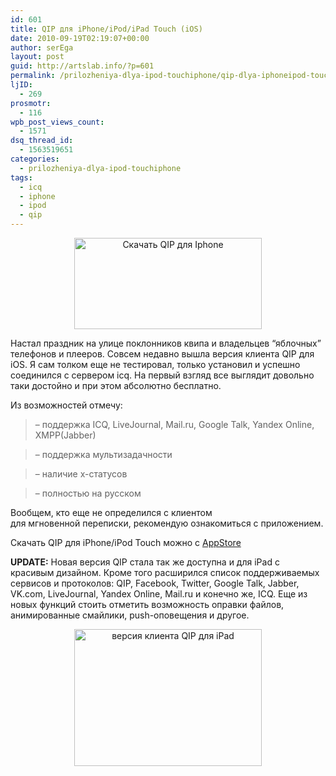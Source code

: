 ```yaml
---
id: 601
title: QIP для iPhone/iPod/iPad Touch (iOS)
date: 2010-09-19T02:19:07+00:00
author: serEga
layout: post
guid: http://artslab.info/?p=601
permalink: /prilozheniya-dlya-ipod-touchiphone/qip-dlya-iphoneipod-touch-ios/
ljID:
  - 269
prosmotr:
  - 116
wpb_post_views_count:
  - 1571
dsq_thread_id:
  - 1563519651
categories:
  - prilozheniya-dlya-ipod-touchiphone
tags:
  - icq
  - iphone
  - ipod
  - qip
---
```

<p style="text-align: center;">
  <a href="http://googledrive.com/host/0B9lHVSSSdxdxd0hjdUdmRzY3Tjg/qip.jpg"><img class="size-medium wp-image-602 aligncenter" title="qip" src="http://googledrive.com/host/0B9lHVSSSdxdxd0hjdUdmRzY3Tjg/qip-300x146.jpg" alt="Скачать QIP для Iphone" width="300" height="146" srcset="http://googledrive.com/host/0B9lHVSSSdxdxd0hjdUdmRzY3Tjg/qip-300x146.jpg 300w, http://googledrive.com/host/0B9lHVSSSdxdxd0hjdUdmRzY3Tjg/qip.jpg 629w" sizes="(max-width: 300px) 100vw, 300px" /></a>
</p>

Настал праздник на улице поклонников квипа и владельцев &#8220;яблочных&#8221; телефонов и плееров. Совсем недавно вышла версия клиента QIP для iOS. Я сам толком еще не тестировал, только установил и успешно соединился с сервером icq. На первый взгляд все выглядит довольно таки достойно и при этом абсолютно бесплатно.

Из возможностей отмечу:

> &#8211; поддержка ICQ, LiveJournal, Mail.ru, Google Talk, Yandex Online, XMPP(Jabber)

> &#8211; поддержка мультизадачности

> &#8211; наличие x-статусов

> &#8211; полностью на русском

Вообщем, кто еще не определился с клиентом для мгновенной переписки, рекомендую ознакомиться с приложением.

Скачать QIP для iPhone/iPod Touch можно с <a href="http://itunes.apple.com/us/app/qip-mobile-messenger/id389733571?mt=8" target="_blank">AppStore</a>

**UPDATE:** Новая версия QIP стала так же доступна и для iPad с красивым дизайном. Кроме того расширился список поддерживаемых сервисов и протоколов: QIP, Facebook, Twitter, Google Talk, Jabber, VK.com, LiveJournal, Yandex Online, Mail.ru и конечно же, ICQ. Еще из новых функций стоить отметить возможность оправки файлов, анимированные смайлики, push-оповещения и другое.

<center>
  <a href="http://googledrive.com/host/0B9lHVSSSdxdxd0hjdUdmRzY3Tjg/qip_ipad_version.jpg"><img src="http://googledrive.com/host/0B9lHVSSSdxdxd0hjdUdmRzY3Tjg/qip_ipad_version-300x219.jpg" alt="версия клиента QIP для iPad" title="qip_ipad_version" width="300" height="219" class="alignnone size-medium wp-image-4199" srcset="http://googledrive.com/host/0B9lHVSSSdxdxd0hjdUdmRzY3Tjg/qip_ipad_version-300x219.jpg 300w, http://googledrive.com/host/0B9lHVSSSdxdxd0hjdUdmRzY3Tjg/qip_ipad_version.jpg 480w" sizes="(max-width: 300px) 100vw, 300px" /></a>
</center>